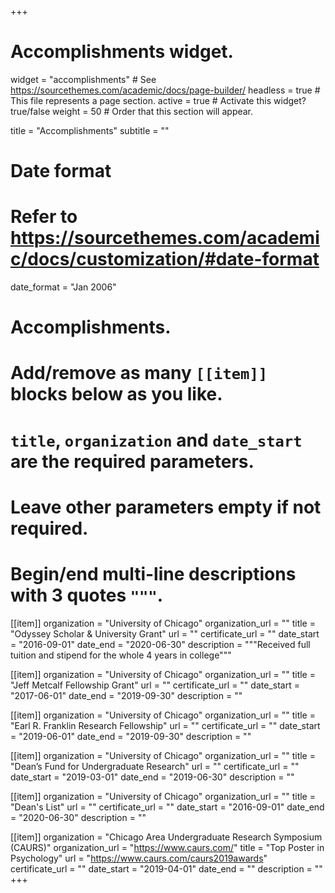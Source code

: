 +++
# Accomplishments widget.
widget = "accomplishments"  # See https://sourcethemes.com/academic/docs/page-builder/
headless = true  # This file represents a page section.
active = true  # Activate this widget? true/false
weight = 50  # Order that this section will appear.

title = "Accomplish&shy;ments"
subtitle = ""

# Date format
#   Refer to https://sourcethemes.com/academic/docs/customization/#date-format
date_format = "Jan 2006"

# Accomplishments.
#   Add/remove as many `[[item]]` blocks below as you like.
#   `title`, `organization` and `date_start` are the required parameters.
#   Leave other parameters empty if not required.
#   Begin/end multi-line descriptions with 3 quotes `"""`.




[[item]]
  organization = "University of Chicago"
  organization_url = ""
  title = "Odyssey Scholar & University Grant"
  url = ""
  certificate_url = ""
  date_start = "2016-09-01"
  date_end = "2020-06-30"
  description = """Received full tuition and stipend for the whole 4 years in college"""

[[item]]
  organization = "University of Chicago"
  organization_url = ""
  title = "Jeff Metcalf Fellowship Grant"
  url = ""
  certificate_url = ""
  date_start = "2017-06-01"
  date_end = "2019-09-30"
  description = ""
  
[[item]]
  organization = "University of Chicago"
  organization_url = ""
  title = "Earl R. Franklin Research Fellowship"
  url = ""
  certificate_url = ""
  date_start = "2019-06-01"
  date_end = "2019-09-30"
  description = ""
  
[[item]]
  organization = "University of Chicago"
  organization_url = ""
  title = "Dean’s Fund for Undergraduate Research"
  url = ""
  certificate_url = ""
  date_start = "2019-03-01"
  date_end = "2019-06-30"
  description = ""

[[item]]
  organization = "University of Chicago"
  organization_url = ""
  title = "Dean's List"
  url = ""
  certificate_url = ""
  date_start = "2016-09-01"
  date_end = "2020-06-30"
  description = ""

[[item]]
  organization = "Chicago Area Undergraduate Research Symposium (CAURS)"
  organization_url = "https://www.caurs.com/"
  title = "Top Poster in Psychology"
  url = "https://www.caurs.com/caurs2019awards"
  certificate_url = ""
  date_start = "2019-04-01"
  date_end = ""
  description = ""
+++
